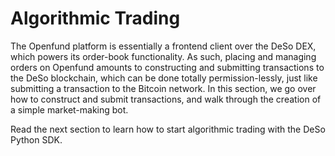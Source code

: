 # Algorithmic Trading

The Openfund platform is essentially a frontend client over the DeSo DEX, which powers its order-book functionality. As such, placing and managing orders on Openfund amounts to constructing and submitting transactions to the DeSo blockchain, which can be done totally permission-lessly, just like submitting a transaction to the Bitcoin network. In this section, we go over how to construct and submit transactions, and walk through the creation of a simple market-making bot.

Read the next section to learn how to start algorithmic trading with the DeSo Python SDK.
